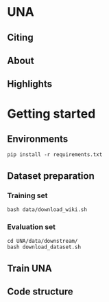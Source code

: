 # UNA

## Citing

## About

## Highlights

# Getting started

## Environments

```
pip install -r requirements.txt
```

## Dataset preparation

### Training set

```
bash data/download_wiki.sh
```

### Evaluation set
```
cd UNA/data/downstream/
bash download_dataset.sh
```

## Train UNA

## Code structure
